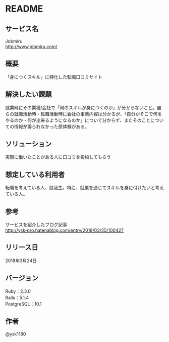 # README

## サービス名
Jobmiru  
http://www.jobmiru.com/

## 概要
「身につくスキル」に特化した転職口コミサイト

## 解決したい課題
就業時にその業種/会社で「何のスキルが身につくのか」が分からないこと。自らの就職活動時・転職活動時に会社の事業内容は分かるが、「自分がそこで何をやるのか・何が出来るようになるのか」について分からず、またそのことについての情報が得られなかった原体験がある。

## ソリューション
実際に働いたことがある人に口コミを投稿してもらう

## 想定している利用者
転職を考えている人、就活生。特に、就業を通じてスキルを身に付けたいと考えている人。

## 参考
サービスを紹介したブログ記事  
http://ysk-pro.hatenablog.com/entry/2018/03/25/100427

## リリース日
2018年3月24日

## バージョン
Ruby：2.3.0  
Rails：5.1.4  
PostgreSQL：10.1

## 作者
@ysk1180
